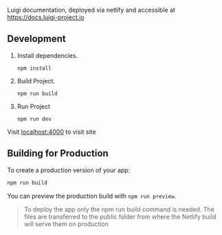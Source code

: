 Luigi documentation, deployed via netlify and accessible at https://docs.luigi-project.io


## Development

1. Install dependencies. 

    `npm install`

2. Build Project.

    `npm run build`

3. Run Project

    `npm run dev`

Visit [localhost:4000](http://localhost:4000) to visit site

## Building for Production

To create a production version of your app:

```bash
npm run build
```

You can preview the production build with `npm run preview`.

> To deploy the app only the npm run build command is needed. The files are transferred to the public folder from where the Netlify build will serve them on production 
